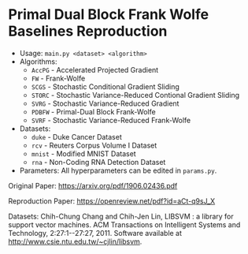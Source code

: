 # Primal Dual Block Frank Wolfe Baselines Reproduction

* Usage: `main.py <dataset> <algorithm>`
* Algorithms:
    * `AccPG` - Accelerated Projected Gradient
    * `FW` - Frank-Wolfe
    * `SCGS` - Stochastic Conditional Gradient Sliding
    * `STORC` - Stochastic Variance-Reduced Contional Gradient Sliding
    * `SVRG` - Stochastic Variance-Reduced Gradient
    * `PDBFW` - Primal-Dual Block Frank-Wolfe
    * `SVRF` - Stochastic Variance-Reduced Frank-Wolfe
* Datasets:
    * `duke` - Duke Cancer Dataset
    * `rcv` - Reuters Corpus Volume I Dataset
    * `mnist` - Modified MNIST Dataset
    * `rna` - Non-Coding RNA Detection Dataset
* Parameters: All hyperparameters can be edited in `params.py`.

Original Paper: https://arxiv.org/pdf/1906.02436.pdf

Reproduction Paper: https://openreview.net/pdf?id=aCt-q9sJ_X

Datasets:
Chih-Chung Chang and Chih-Jen Lin, LIBSVM : a library for support vector machines. ACM Transactions on Intelligent Systems and Technology, 2:27:1--27:27, 2011. Software available at http://www.csie.ntu.edu.tw/~cjlin/libsvm.
